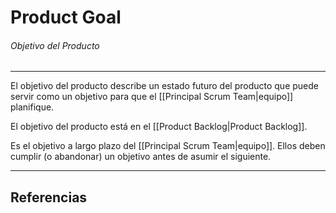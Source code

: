 # Product Goal
###### Objetivo del Producto
---

El objetivo del producto describe un estado futuro del producto que puede servir como un objetivo para que el [[Principal Scrum Team|equipo]] planifique.

El objetivo del producto está en el [[Product Backlog|Product Backlog]].

Es el objetivo a largo plazo del [[Principal Scrum Team|equipo]]. Ellos deben cumplir (o abandonar) un objetivo antes de asumir el siguiente.

---

## Referencias